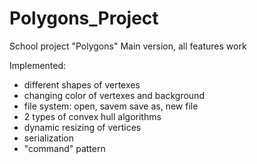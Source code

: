 # Polygons_Project
School project "Polygons"
Main version, all features work

Implemented: 
- different shapes of vertexes
- changing color of vertexes and background
- file system: open, savem save as, new file
- 2 types of convex hull algorithms
- dynamic resizing of vertices
- serialization
- "command" pattern
